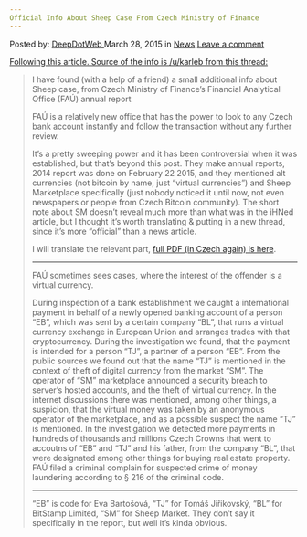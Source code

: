 ```yaml
---
Official Info About Sheep Case From Czech Ministry of Finance
---
```

<article class="post-listing post-9724 post type-post status-publish format-standard hentry category-news tag-case tag-czech tag-finance tag-ministry tag-official tag-sheep">
<div class="post-inner">
<span>Posted by: <a href="https://www.deepdotweb.com/author/admin/" title="">DeepDotWeb </a></span>
<span>March 28, 2015</span>
<span>in <a href="https://www.deepdotweb.com/category/news/" rel="category tag">News</a></span>
<span><a href="https://www.deepdotweb.com/2015/03/28/official-info-about-sheep-case-from-czech-ministry-of-finance/#respond">Leave a comment</a></span>


<div class="usertext-body may-blank-within md-container">
<div class="md">
<p><span style="text-decoration: underline;">Following this <a href="http://www.deepdotweb.com/2015/03/27/breaking-sheep-marketplace-owner-arrested/">article</a>. Source of the info is <a href="https://www.reddit.com/user/karelb">/u/karleb</a> from <a href="https://www.reddit.com/r/DarkNetMarkets/comments/30k8d8/a_little_official_info_about_sheep_case_from/">this thread</a>:</span></p>
<blockquote><p>I have found (with a help of a friend) a small additional info about Sheep case, from Czech Ministry of Finance&#8217;s Financial Analytical Office (FAÚ) annual report</p>
<p>FAÚ is a relatively new office that has the power to look to any Czech bank account instantly and follow the transaction without any further review.</p>
<p>It&#8217;s a pretty sweeping power and it has been controversial when it was established, but that&#8217;s beyond this post. They make annual reports, 2014 report was done on February 22 2015, and they mentioned alt currencies (not bitcoin by name, just &#8220;virtual currencies&#8221;) and Sheep Marketplace specifically (just nobody noticed it until now, not even newspapers or people from Czech Bitcoin community). The short note about SM doesn&#8217;t reveal much more than what was in the iHNed article, but I thought it&#8217;s worth translating &amp; putting in a new thread, since it&#8217;s more &#8220;official&#8221; than a news article.</p>
<p>I will translate the relevant part, <a href="http://www.mfcr.cz/assets/cs/media/Zprava_2014_Vyrocni-zprava-FAU-2014.pdf">full PDF (in Czech again) is here</a>.</p>
<hr/>
<p>FAÚ sometimes sees cases, where the interest of the offender is a virtual currency.</p>
<p>During inspection of a bank establishment we caught a international payment in behalf of a newly opened banking account of a person &#8220;EB&#8221;, which was sent by a certain company &#8220;BL&#8221;, that runs a virtual currency exchange in European Union and arranges trades with that cryptocurrency. During the investigation we found, that the payment is intended for a person &#8220;TJ&#8221;, a partner of a person &#8220;EB&#8221;. From the public sources we found out that the name &#8220;TJ&#8221; is mentioned in the context of theft of digital currency from the market &#8220;SM&#8221;. The operator of &#8220;SM&#8221; marketplace announced a security breach to server&#8217;s hosted accounts, and the theft of virtual currency. In the internet discussions there was mentioned, among other things, a suspicion, that the virtual money was taken by an anonymous operator of the marketplace, and as a possible suspect the name &#8220;TJ&#8221; is mentioned. In the investigation we detected more payments in hundreds of thousands and millions Czech Crowns that went to accoutns of &#8220;EB&#8221; and &#8220;TJ&#8221; and his father, from the company &#8220;BL&#8221;, that were designated among other things for buying real estate property. FAÚ filed a criminal complain for suspected crime of money laundering according to § 216 of the criminal code.</p>
<hr/>
<p>&#8220;EB&#8221; is code for Eva Bartošová, &#8220;TJ&#8221; for Tomáš Jiřikovský, &#8220;BL&#8221; for BitStamp Limited, &#8220;SM&#8221; for Sheep Market. They don&#8217;t say it specifically in the report, but well it&#8217;s kinda obvious.</p></blockquote>
</div>
</div>
</div>
<span style="display:none"><a href="https://www.deepdotweb.com/tag/case/" rel="tag">case</a> <a href="https://www.deepdotweb.com/tag/czech/" rel="tag">czech</a> <a href="https://www.deepdotweb.com/tag/finance/" rel="tag">finance</a> <a href="https://www.deepdotweb.com/tag/info/" rel="tag">info</a> <a href="https://www.deepdotweb.com/tag/ministry/" rel="tag">ministry</a> <a href="https://www.deepdotweb.com/tag/official/" rel="tag">official</a> <a href="https://www.deepdotweb.com/tag/sheep/" rel="tag">sheep</a></span> <span style="display:none" class="updated">2015-03-28